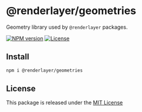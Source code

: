 # @renderlayer/geometries

Geometry library used by `@renderlayer` packages.

[![NPM version][npm-badge]][npm-url]
[![License][license-badge]][license-url]

## Install

```bash
npm i @renderlayer/geometries
```

## License

This package is released under the [MIT License][license-url]

[npm-badge]: https://img.shields.io/npm/v/@renderlayer/geometries
[npm-url]: https://www.npmjs.com/package/@renderlayer/geometries
[license-badge]: https://img.shields.io/npm/l/renderlayer.svg?cacheSeconds=2592000
[license-url]: https://github.com/epreston/renderlayer/blob/main/LICENSE
